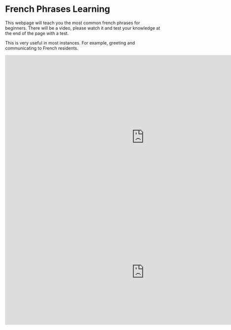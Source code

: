 <h1> French Phrases Learning </h1>

<p>  This webpage will teach you the most common french phrases for beginners. There will be a video, please watch it and test your knowledge at the end of the page with a test. </p>

<p> This is very useful in most instances. For example, greeting and communicating to French residents. </p>

<iframe src="https://h5p.org/h5p/embed/687139" width="900" height="531" frameborder="0" allowfullscreen="allowfullscreen"></iframe><script src="https://h5p.org/sites/all/modules/h5p/library/js/h5p-resizer.js" charset="UTF-8"></script>

<iframe src="https://h5p.org/h5p/embed/687152" width="900" height="343" frameborder="0" allowfullscreen="allowfullscreen"></iframe><script src="https://h5p.org/sites/all/modules/h5p/library/js/h5p-resizer.js" charset="UTF-8"></script>
